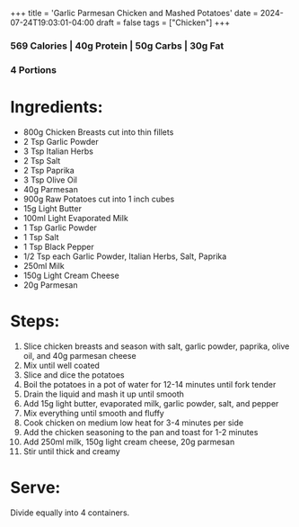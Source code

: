 +++
title = 'Garlic Parmesan Chicken and Mashed Potatoes'
date = 2024-07-24T19:03:01-04:00
draft = false
tags = ["Chicken"]
+++

### 569 Calories | 40g Protein | 50g Carbs | 30g Fat
### 4 Portions

# Ingredients:
- 800g Chicken Breasts cut into thin fillets
- 2 Tsp Garlic Powder
- 3 Tsp Italian Herbs
- 2 Tsp Salt
- 2 Tsp Paprika
- 3 Tsp Olive Oil
- 40g Parmesan
- 900g Raw Potatoes cut into 1 inch cubes
- 15g Light Butter
- 100ml Light Evaporated Milk
- 1 Tsp Garlic Powder
- 1 Tsp Salt
- 1 Tsp Black Pepper
- 1/2 Tsp each Garlic Powder, Italian Herbs, Salt, Paprika
- 250ml Milk
- 150g Light Cream Cheese
- 20g Parmesan

# Steps:
1. Slice chicken breasts and season with salt, garlic powder, paprika, olive oil, and 40g parmesan cheese
2. Mix until well coated
3. Slice and dice the potatoes
4. Boil the potatoes in a pot of water for 12-14 minutes until fork tender
5. Drain the liquid and mash it up until smooth
6. Add 15g light butter, evaporated milk, garlic powder, salt, and pepper
7. Mix everything until smooth and fluffy
8. Cook chicken on medium low heat for 3-4 minutes per side
9. Add the chicken seasoning to the pan and toast for 1-2 minutes
10. Add 250ml milk, 150g light cream cheese, 20g parmesan
11. Stir until thick and creamy

# Serve:
Divide equally into 4 containers.
